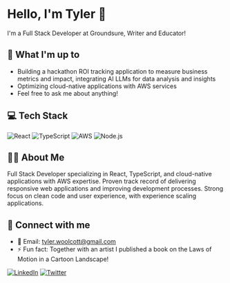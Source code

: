# Hello, I'm Tyler 👋
I'm a Full Stack Developer at Groundsure, Writer and Educator!

## 🔨 What I'm up to
* Building a hackathon ROI tracking application to measure business metrics and impact, integrating AI LLMs for data analysis and insights
* Optimizing cloud-native applications with AWS services
* Feel free to ask me about anything!

## 💻 Tech Stack
![React](https://img.shields.io/badge/-React-61DAFB?style=flat-square&logo=react&logoColor=black)
![TypeScript](https://img.shields.io/badge/-TypeScript-3178C6?style=flat-square&logo=typescript&logoColor=white)
![AWS](https://img.shields.io/badge/-AWS-232F3E?style=flat-square&logo=amazon-aws&logoColor=white)
![Node.js](https://img.shields.io/badge/-Node.js-339933?style=flat-square&logo=node.js&logoColor=white)

## 👨‍💻 About Me

Full Stack Developer specializing in React, TypeScript, and cloud-native applications with AWS expertise. Proven track record of delivering responsive web applications and improving development processes. Strong focus on clean code and user experience, with experience scaling applications.

## 🔗 Connect with me

* 📧 Email: tyler.woolcott@gmail.com
* ⚡ Fun fact: Together with an artist I published a book on the Laws of Motion in a Cartoon Landscape!

[![LinkedIn](https://img.shields.io/badge/LinkedIn-Profile-0077B5?style=flat-square&logo=linkedin)](https://www.linkedin.com/in/tyler-woolcott-6066782b/)
[![Twitter](https://img.shields.io/badge/Twitter-Profile-1DA1F2?style=flat-square&logo=twitter)](https://twitter.com/tylerwoolcott)
